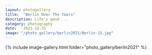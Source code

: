 ```yaml
---
layout: photogallery
title:  "Berlin Over The Years"
description: Life's good ...
category: photography
date:   2021-12-31
image: "/photo_gallery/berlin2021/Berlin-15.jpg"
---
```

<!-- ## Berlin Over The Years -->
{% include image-gallery.html folder="photo_gallery/berlin2021" %}
<!-- # excerpt: "Various Snapshots of Berlin and Life in General" -->